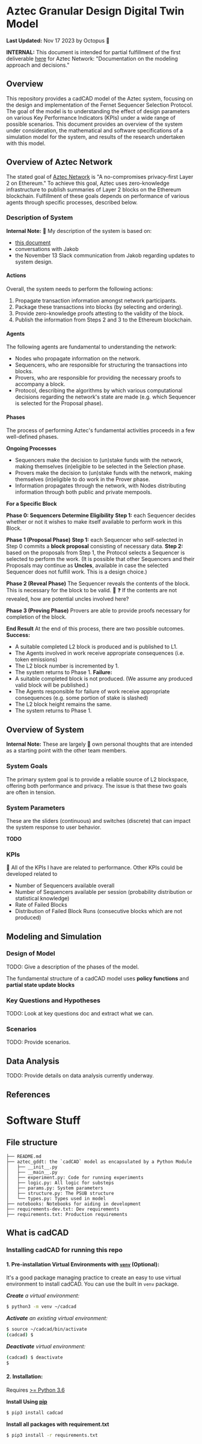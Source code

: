 # Aztec Granular Design Digital Twin Model

**Last Updated:** Nov 17 2023 by Octopus :octopus:

**INTERNAL:** This document is intended for partial fulfillment of the first deliverable [here](https://hackmd.io/@blockscience/r1AXUlQb6?type=view) for Aztec Network: "Documentation on the modeling approach and decisions."  


## Overview 
 
This repository provides a cadCAD model of the Aztec system, focusing on the design and implementation of the Fernet Sequencer Selection Protocol. The goal of the model is to understanding the effect of design parameters on various Key Performance Indicators (KPIs) under a wide range of possible scenarios. This document provides an overview of the system under consideration, the mathematical and software specifications of a simulation model for the system, and results of the research undertaken with this model. 

## Overview of Aztec Network

The stated goal of [Aztec Network](https://aztec.network/) is "A no-compromises privacy-first Layer 2 on Ethereum." To achieve this goal, Aztec uses zero-knowledge infrastructure to publish summaries of Layer 2 blocks on the Ethereum blockchain. Fulfillment of these goals depends on performance of various agents through specific processes, described below. 

### Description of System

**Internal Note:** :octopus: My description of the system is based on:
* [this document](https://hackmd.io/@aztec-network/fernet)
* conversations with Jakob
* the November 13 Slack communication from Jakob regarding updates to system design. 

#### Actions

Overall, the system needs to perform the following actions:
1. Propagate transaction information amongst network participants. 
2. Package these transactions into blocks (by selecting and ordering).
3. Provide zero-knowledge proofs attesting to the validity of the block. 
4. Publish the information from Steps 2 and 3 to the Ethereum blockchain. 

#### Agents

The following agents are fundamental to understanding the network: 

* Nodes who propagate information on the network.
* Sequencers, who are responsible for structuring the transactions into blocks.
* Provers, who are responsible for providing the necessary proofs to accompany a block.
* Protocol, describing the algorithms by which various computational decisions regarding the network's state are made (e.g. which Sequencer is selected for the Proposal phase).

#### Phases

The process of performing Aztec's fundamental activities proceeds in a few well-defined phases.

**Ongoing Processes**
* Sequencers make the decision to (un)stake funds with the network, making themselves (in)eligible to be selected in the Selection phase. 
* Provers make the decision to (un)stake funds with the network, making themselves (in)eligible to do work in the Prover phase.
* Information propagates through the network, with Nodes distributing information through both public and private mempools.

**For a Specific Block** 

**Phase 0: Sequencers Determine Eligibility** 
**Step 1:** each Sequencer decides whether or not it wishes to make itself available to perform work in this Block.

**Phase 1 (Proposal Phase)**
**Step 1:** each Sequencer who self-selected in Step 0 commits a **block proposal** consisting of necessary data. 
**Step 2:** based on the proposals from Step 1, the Protocol selects a Sequencer is selected to perform the work. (It is possible that other Sequencers and their Proposals may continue as **Uncles**, available in case the selected Sequencer does not fulfill work. This is a design choice.)

**Phase 2 (Reveal Phase)**
The Sequencer reveals the contents of the block. This is necessary for the block to be valid.
:octopus: :question: If the contents are not revealed, how are potential uncles involved here?

**Phase 3 (Proving Phase)**
Provers are able to provide proofs necessary for completion of the block. 

**End Result**
At the end of this process, there are two possible outcomes.
**Success:** 
* A suitable completed L2 block is produced and is published to L1. 
* The Agents involved in work receive appropriate consequences (i.e. token emissions)
* The L2 block number is incremented by 1. 
* The system returns to Phase 1. 
**Failure:**
* A suitable completed block is not produced. (We assume any produced valid block will be published.)
* The Agents responsible for failure of work receive appropriate consequences (e.g. some portion of stake is slashed)
* The L2 block height remains the same.
* The system returns to Phase 1. 



## Overview of System

**Internal Note:** These are largely :octopus: own personal thoughts that are intended as a starting point with the other team members. 

### System Goals 

The primary system goal is to provide a reliable source of L2 blockspace, offering both performance and privacy. The issue is that these two goals are often in tension. 

### System Parameters
These are the sliders (continuous) and switches (discrete) that can impact the system response to user behavior. 

**TODO** 

### KPIs

:octopus: All of the KPIs I have are related to performance. Other KPIs could be developed related to 

* Number of Sequencers available overall 
* Number of Sequencers available per session (probability distribution or statistical knowledge)
* Rate of Failed Blocks
* Distribution of Failed Block Runs (consecutive blocks which are not produced)

## Modeling and Simulation

### Design of Model

TODO: Give a description of the phases of the model. 

The fundamental structure of a cadCAD model uses **policy functions** and **partial state update blocks** 

### Key Questions and Hypotheses

TODO: Look at key questions doc and extract what we can. 

### Scenarios

TODO: Provide scenarios. 

## Data Analysis

TODO: Provide details on data analysis currently underway. 

## References



# Software Stuff

## File structure

```
├── README.md
├── aztec_gddt: the `cadCAD` model as encapsulated by a Python Module
│   ├── __init__.py
│   ├── __main__.py
│   ├── experiment.py: Code for running experiments
│   ├── logic.py: All logic for substeps
│   ├── params.py: System parameters
│   ├── structure.py: The PSUB structure
│   └── types.py: Types used in model
├── notebooks: Notebooks for aiding in development
├── requirements-dev.txt: Dev requirements
├── requirements.txt: Production requirements
```

## What is cadCAD

### Installing cadCAD for running this repo

#### 1. Pre-installation Virtual Environments with [`venv`](https://docs.python.org/3/library/venv.html) (Optional):
It's a good package managing practice to create an easy to use virtual environment to install cadCAD. You can use the built in `venv` package.

***Create** a virtual environment:*
```bash
$ python3 -m venv ~/cadcad
```

***Activate** an existing virtual environment:*
```bash
$ source ~/cadcad/bin/activate
(cadcad) $
```

***Deactivate** virtual environment:*
```bash
(cadcad) $ deactivate
$
```

#### 2. Installation: 
Requires [>= Python 3.6](https://www.python.org/downloads/) 

**Install Using [pip](https://pypi.org/project/cadCAD/)** 
```bash
$ pip3 install cadcad
```

**Install all packages with requirement.txt**
```bash
$ pip3 install -r requirements.txt